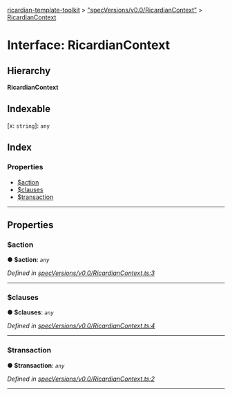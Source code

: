 [ricardian-template-toolkit](../README.md) > ["specVersions/v0.0/RicardianContext"](../modules/_specversions_v0_0_ricardiancontext_.md) > [RicardianContext](../interfaces/_specversions_v0_0_ricardiancontext_.ricardiancontext.md)

# Interface: RicardianContext

## Hierarchy

**RicardianContext**

## Indexable

\[x: `string`\]:&nbsp;`any`
## Index

### Properties

* [$action](_specversions_v0_0_ricardiancontext_.ricardiancontext.md#_action)
* [$clauses](_specversions_v0_0_ricardiancontext_.ricardiancontext.md#_clauses)
* [$transaction](_specversions_v0_0_ricardiancontext_.ricardiancontext.md#_transaction)

---

## Properties

<a id="_action"></a>

###  $action

**● $action**: *`any`*

*Defined in [specVersions/v0.0/RicardianContext.ts:3](https://github.com/EOSIO/ricardian-template-toolkit/blob/76dafef/src/specVersions/v0.0/RicardianContext.ts#L3)*

___
<a id="_clauses"></a>

###  $clauses

**● $clauses**: *`any`*

*Defined in [specVersions/v0.0/RicardianContext.ts:4](https://github.com/EOSIO/ricardian-template-toolkit/blob/76dafef/src/specVersions/v0.0/RicardianContext.ts#L4)*

___
<a id="_transaction"></a>

###  $transaction

**● $transaction**: *`any`*

*Defined in [specVersions/v0.0/RicardianContext.ts:2](https://github.com/EOSIO/ricardian-template-toolkit/blob/76dafef/src/specVersions/v0.0/RicardianContext.ts#L2)*

___

